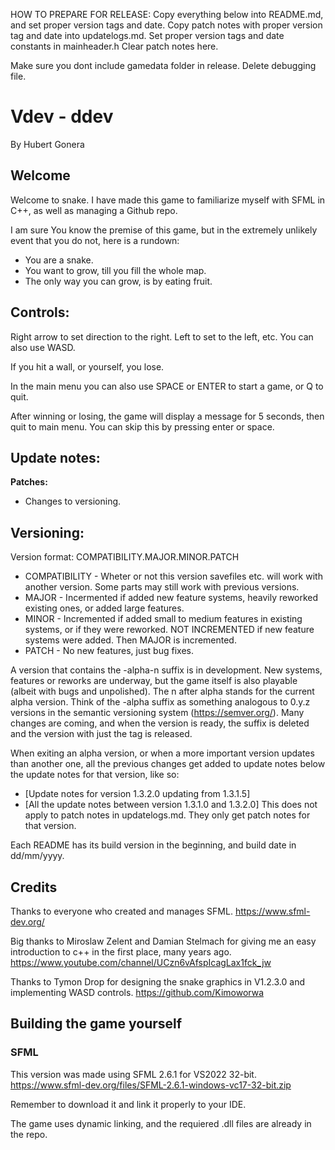 HOW TO PREPARE FOR RELEASE:
Copy everything below into README.md, and set proper version tags and date.
Copy patch notes with proper version tag and date into updatelogs.md.
Set proper version tags and date constants in mainheader.h
Clear patch notes here.

Make sure you dont include gamedata folder in release.
Delete debugging file.

# Vdev - ddev
By Hubert Gonera

## Welcome

Welcome to snake.
I have made this game to familiarize myself with SFML in C++, as well as managing a Github repo.

I am sure You know the premise of this game, but in the extremely unlikely event that you do not, here is a rundown:
* You are a snake.
* You want to grow, till you fill the whole map.
* The only way you can grow, is by eating fruit.

## Controls:

Right arrow to set direction to the right. Left to set to the left, etc.
You can also use WASD.

If you hit a wall, or yourself, you lose.

In the main menu you can also use SPACE or ENTER to start a game, or Q to quit.

After winning or losing, the game will display a message for 5 seconds, then quit to main menu. You can skip this by pressing enter or space.

## Update notes:

**Patches:**
* Changes to versioning.

## Versioning:

Version format: COMPATIBILITY.MAJOR.MINOR.PATCH

* COMPATIBILITY - Wheter or not this version savefiles etc. will work with another version. Some parts may still work with previous versions.
* MAJOR - Incermented if added new feature systems, heavily reworked existing ones, or added large features.
* MINOR - Incremented if added small to medium features in existing systems, or if they were reworked. NOT INCREMENTED if new feature systems were added. Then MAJOR is incremented.
* PATCH - No new features, just bug fixes.

A version that contains the -alpha-n suffix is in development. New systems, features or reworks are underway, but the game itself is also playable
(albeit with bugs and unpolished). The n after alpha stands for the current alpha version. Think of the -alpha suffix as something analogous to 0.y.z
versions in the semantic versioning system (https://semver.org/). Many changes are coming, and when the version is ready, the suffix is deleted and the
version with just the tag is released.

When exiting an alpha version, or when a more important version updates than another one, all the previous changes get added to update notes below the update notes for that version, like so:
* [Update notes for version 1.3.2.0 updating from 1.3.1.5]
* [All the update notes between version 1.3.1.0 and 1.3.2.0]
This does not apply to patch notes in updatelogs.md. They only get patch notes for that version.


Each README has its build version in the beginning, and build date in dd/mm/yyyy.

## Credits
Thanks to everyone who created and manages SFML.
https://www.sfml-dev.org/

Big thanks to Miroslaw Zelent and Damian Stelmach for giving me an easy introduction to c++ in the first place, many years ago.
https://www.youtube.com/channel/UCzn6vAfspIcagLax1fck_jw

Thanks to Tymon Drop for designing the snake graphics in V1.2.3.0 and implementing WASD controls.
https://github.com/Kimoworwa

## Building the game yourself

### SFML
This version was made using SFML 2.6.1 for VS2022 32-bit.
https://www.sfml-dev.org/files/SFML-2.6.1-windows-vc17-32-bit.zip

Remember to download it and link it properly to your IDE.

The game uses dynamic linking, and the requiered .dll files are already in the repo.
